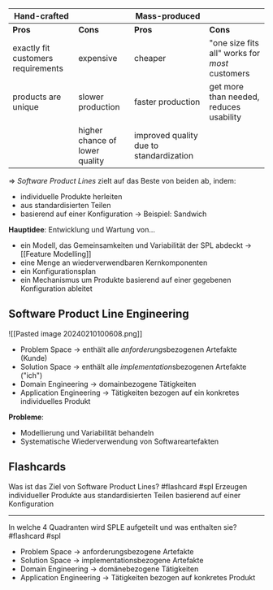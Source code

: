 
| Hand-crafted |  | Mass-produced |  |
| ---- | ---- | ---- | ---- |
| **Pros** | **Cons** | **Pros** | **Cons** |
| exactly fit customers requirements | expensive | cheaper | "one size fits all" works for *most* customers |
| products are unique | slower production | faster production | get more than needed, reduces usability |
|  | higher chance of lower quality | improved quality due to standardization |  |
=> *Software Product Lines* zielt auf das Beste von beiden ab, indem:
- individuelle Produkte herleiten
- aus standardisierten Teilen
- basierend auf einer Konfiguration
-> Beispiel: Sandwich

**Hauptidee**: Entwicklung und Wartung von...
- ein Modell, das Gemeinsamkeiten und Variabilität der SPL abdeckt -> [[Feature Modelling]]
- eine Menge an wiederverwendbaren Kernkomponenten
- ein Konfigurationsplan
- ein Mechanismus um Produkte basierend auf einer gegebenen Konfiguration ableitet

## Software Product Line Engineering
![[Pasted image 20240210100608.png]]

- Problem Space -> enthält alle *anforderung*sbezogenen Artefakte (Kunde)
- Solution Space -> enthält alle *implementation*sbezogenen Artefakte ("ich")
- Domain Engineering -> domainbezogene Tätigkeiten
- Application Engineering -> Tätigkeiten bezogen auf ein konkretes individuelles Produkt

**Probleme**:
- Modellierung und Variabilität behandeln
- Systematische Wiederverwendung von Softwareartefakten

## Flashcards

Was ist das Ziel von Software Product Lines? #flashcard #spl
Erzeugen individueller Produkte aus standardisierten Teilen basierend auf einer Konfiguration
- - -
In welche 4 Quadranten wird SPLE aufgeteilt und was enthalten sie? #flashcard #spl 
- Problem Space -> anforderungsbezogene Artefakte
- Solution Space -> implementationsbezogene Artefakte
- Domain Engineering -> domänebezogene Tätigkeiten
- Application Engineering -> Tätigkeiten bezogen auf konkretes Produkt